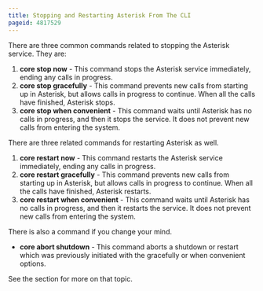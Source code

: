 ```yaml
---
title: Stopping and Restarting Asterisk From The CLI
pageid: 4817529
---
```


There are three common commands related to stopping the Asterisk service. They are:

1. **core stop now** - This command stops the Asterisk service immediately, ending any calls in progress.
2. **core stop gracefully** - This command prevents new calls from starting up in Asterisk, but allows calls in progress to continue. When all the calls have finished, Asterisk stops.
3. **core stop when convenient** - This command waits until Asterisk has no calls in progress, and then it stops the service. It does not prevent new calls from entering the system.

There are three related commands for restarting Asterisk as well.

1. **core restart now** - This command restarts the Asterisk service immediately, ending any calls in progress.
2. **core restart gracefully** - This command prevents new calls from starting up in Asterisk, but allows calls in progress to continue. When all the calls have finished, Asterisk restarts.
3. **core restart when convenient** - This command waits until Asterisk has no calls in progress, and then it restarts the service. It does not prevent new calls from entering the system.

There is also a command if you change your mind.

* **core abort shutdown** - This command aborts a shutdown or restart which was previously initiated with the gracefully or when convenient options.

See the  section for more on that topic.

